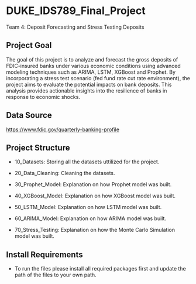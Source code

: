 # DUKE_IDS789_Final_Project
Team 4: Deposit Forecasting and Stress Testing Deposits

## Project Goal

The goal of this project is to analyze and forecast the gross deposits of FDIC-insured banks under various economic conditions using advanced modeling techniques such as ARIMA, LSTM, XGBoost and Prophet. By incorporating a stress test scenario (fed fund rate cut rate environment), the project aims to evaluate the potential impacts on bank deposits. This analysis provides actionable insights into the resilience of banks in response to economic shocks.

## Data Source
https://www.fdic.gov/quarterly-banking-profile

## Project Structure

- 10_Datasets: Storing all the datasets uttilized for the project.

- 20_Data_Cleaning: Cleaning the datasets.

- 30_Prophet_Model: Explanation on how Prophet model was built.

- 40_XGBoost_Model: Explanation on how XGBoost model was built.

- 50_LSTM_Model: Explanation on how LSTM model was built.

- 60_ARIMA_Model: Explanation on how ARIMA model was built.

- 70_Stress_Testing: Explanation on how the Monte Carlo Simulation model was built.


## Install Requirements

- To run the files please install all required packages first and update the path of the files to your own path.